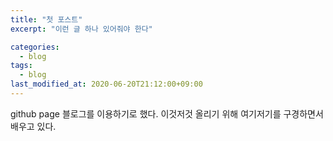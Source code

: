 ```yaml
---
title: "첫 포스트"
excerpt: "이런 글 하나 있어줘야 한다"

categories:
  - blog
tags:
  - blog
last_modified_at: 2020-06-20T21:12:00+09:00
---
```


github page 블로그를 이용하기로 했다.
이것저것 올리기 위해 여기저기를 구경하면서 배우고 있다.
